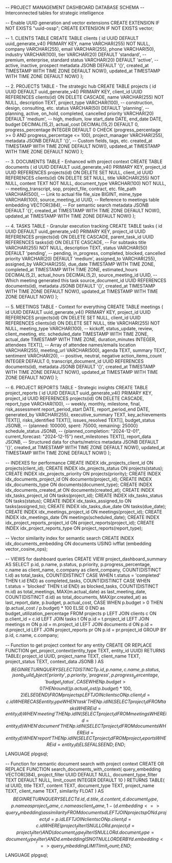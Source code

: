 -- PROJECT MANAGEMENT DASHBOARD DATABASE SCHEMA
-- Interconnected tables for strategic intelligence

-- Enable UUID generation and vector extensions
CREATE EXTENSION IF NOT EXISTS "uuid-ossp";
CREATE EXTENSION IF NOT EXISTS vector;

-- 1. CLIENTS TABLE
CREATE TABLE clients (
    id UUID DEFAULT uuid_generate_v4() PRIMARY KEY,
    name VARCHAR(255) NOT NULL,
    company VARCHAR(255),
    email VARCHAR(255),
    phone VARCHAR(50),
    industry VARCHAR(100),
    tier VARCHAR(20) DEFAULT 'standard', -- premium, enterprise, standard
    status VARCHAR(20) DEFAULT 'active', -- active, inactive, prospect
    metadata JSONB DEFAULT '{}',
    created_at TIMESTAMP WITH TIME ZONE DEFAULT NOW(),
    updated_at TIMESTAMP WITH TIME ZONE DEFAULT NOW()
);

-- 2. PROJECTS TABLE - The strategic hub
CREATE TABLE projects (
    id UUID DEFAULT uuid_generate_v4() PRIMARY KEY,
    client_id UUID REFERENCES clients(id) ON DELETE CASCADE,
    name VARCHAR(255) NOT NULL,
    description TEXT,
    project_type VARCHAR(100), -- construction, design, consulting, etc.
    status VARCHAR(50) DEFAULT 'planning', -- planning, active, on_hold, completed, cancelled
    priority VARCHAR(20) DEFAULT 'medium', -- high, medium, low
    start_date DATE,
    end_date DATE,
    budget DECIMAL(15,2),
    actual_cost DECIMAL(15,2) DEFAULT 0,
    progress_percentage INTEGER DEFAULT 0 CHECK (progress_percentage >= 0 AND progress_percentage <= 100),
    project_manager VARCHAR(255),
    metadata JSONB DEFAULT '{}', -- Custom fields, tags, etc.
    created_at TIMESTAMP WITH TIME ZONE DEFAULT NOW(),
    updated_at TIMESTAMP WITH TIME ZONE DEFAULT NOW()
);

-- 3. DOCUMENTS TABLE - Enhanced with project context
CREATE TABLE documents (
    id UUID DEFAULT uuid_generate_v4() PRIMARY KEY,
    project_id UUID REFERENCES projects(id) ON DELETE SET NULL,
    client_id UUID REFERENCES clients(id) ON DELETE SET NULL,
    title VARCHAR(255) NOT NULL,
    content TEXT NOT NULL,
    document_type VARCHAR(100) NOT NULL, -- meeting_transcript, sop, project_file, contract, etc.
    file_path VARCHAR(500), -- Link to actual file
    file_size BIGINT,
    mime_type VARCHAR(100),
    source_meeting_id UUID, -- Reference to meetings table
    embedding VECTOR(384), -- For semantic search
    metadata JSONB DEFAULT '{}',
    created_at TIMESTAMP WITH TIME ZONE DEFAULT NOW(),
    updated_at TIMESTAMP WITH TIME ZONE DEFAULT NOW()
);

-- 4. TASKS TABLE - Granular execution tracking
CREATE TABLE tasks (
    id UUID DEFAULT uuid_generate_v4() PRIMARY KEY,
    project_id UUID REFERENCES projects(id) ON DELETE CASCADE,
    parent_task_id UUID REFERENCES tasks(id) ON DELETE CASCADE, -- For subtasks
    title VARCHAR(255) NOT NULL,
    description TEXT,
    status VARCHAR(50) DEFAULT 'pending', -- pending, in_progress, completed, blocked, cancelled
    priority VARCHAR(20) DEFAULT 'medium',
    assigned_to VARCHAR(255),
    assigned_by VARCHAR(255),
    due_date TIMESTAMP WITH TIME ZONE,
    completed_at TIMESTAMP WITH TIME ZONE,
    estimated_hours DECIMAL(5,2),
    actual_hours DECIMAL(5,2),
    source_meeting_id UUID, -- Which meeting generated this task
    source_document_id UUID REFERENCES documents(id),
    metadata JSONB DEFAULT '{}',
    created_at TIMESTAMP WITH TIME ZONE DEFAULT NOW(),
    updated_at TIMESTAMP WITH TIME ZONE DEFAULT NOW()
);

-- 5. MEETINGS TABLE - Context for everything
CREATE TABLE meetings (
    id UUID DEFAULT uuid_generate_v4() PRIMARY KEY,
    project_id UUID REFERENCES projects(id) ON DELETE SET NULL,
    client_id UUID REFERENCES clients(id) ON DELETE SET NULL,
    title VARCHAR(255) NOT NULL,
    meeting_type VARCHAR(100), -- kickoff, status_update, review, client_meeting, etc.
    scheduled_date TIMESTAMP WITH TIME ZONE,
    actual_date TIMESTAMP WITH TIME ZONE,
    duration_minutes INTEGER,
    attendees TEXT[], -- Array of attendee names/emails
    location VARCHAR(255),
    meeting_url VARCHAR(500),
    agenda TEXT,
    summary TEXT,
    sentiment VARCHAR(20), -- positive, neutral, negative
    action_items_count INTEGER DEFAULT 0,
    transcript_document_id UUID REFERENCES documents(id),
    metadata JSONB DEFAULT '{}',
    created_at TIMESTAMP WITH TIME ZONE DEFAULT NOW(),
    updated_at TIMESTAMP WITH TIME ZONE DEFAULT NOW()
);

-- 6. PROJECT REPORTS TABLE - Strategic insights
CREATE TABLE project_reports (
    id UUID DEFAULT uuid_generate_v4() PRIMARY KEY,
    project_id UUID REFERENCES projects(id) ON DELETE CASCADE,
    report_type VARCHAR(100), -- weekly, monthly, milestone, final, risk_assessment
    report_period_start DATE,
    report_period_end DATE,
    generated_by VARCHAR(255),
    executive_summary TEXT,
    key_achievements TEXT[],
    risks_identified TEXT[],
    issues_resolved TEXT[],
    budget_status JSONB, -- {planned: 100000, spent: 75000, remaining: 25000}
    schedule_status JSONB, -- {planned_completion: "2024-12-01", current_forecast: "2024-12-15"}
    next_milestones TEXT[],
    report_data JSONB, -- Structured data for charts/metrics
    metadata JSONB DEFAULT '{}',
    created_at TIMESTAMP WITH TIME ZONE DEFAULT NOW(),
    updated_at TIMESTAMP WITH TIME ZONE DEFAULT NOW()
);

-- INDEXES for performance
CREATE INDEX idx_projects_client_id ON projects(client_id);
CREATE INDEX idx_projects_status ON projects(status);
CREATE INDEX idx_projects_priority ON projects(priority);
CREATE INDEX idx_documents_project_id ON documents(project_id);
CREATE INDEX idx_documents_type ON documents(document_type);
CREATE INDEX idx_documents_created_at ON documents(created_at);
CREATE INDEX idx_tasks_project_id ON tasks(project_id);
CREATE INDEX idx_tasks_status ON tasks(status);
CREATE INDEX idx_tasks_assigned_to ON tasks(assigned_to);
CREATE INDEX idx_tasks_due_date ON tasks(due_date);
CREATE INDEX idx_meetings_project_id ON meetings(project_id);
CREATE INDEX idx_meetings_date ON meetings(scheduled_date);
CREATE INDEX idx_project_reports_project_id ON project_reports(project_id);
CREATE INDEX idx_project_reports_type ON project_reports(report_type);

-- Vector similarity index for semantic search
CREATE INDEX idx_documents_embedding ON documents USING ivfflat (embedding vector_cosine_ops);

-- VIEWS for dashboard queries
CREATE VIEW project_dashboard_summary AS
SELECT 
    p.id,
    p.name,
    p.status,
    p.priority,
    p.progress_percentage,
    c.name as client_name,
    c.company as client_company,
    COUNT(DISTINCT t.id) as total_tasks,
    COUNT(DISTINCT CASE WHEN t.status = 'completed' THEN t.id END) as completed_tasks,
    COUNT(DISTINCT CASE WHEN t.status = 'blocked' THEN t.id END) as blocked_tasks,
    COUNT(DISTINCT m.id) as total_meetings,
    MAX(m.actual_date) as last_meeting_date,
    COUNT(DISTINCT d.id) as total_documents,
    MAX(pr.created_at) as last_report_date,
    p.budget,
    p.actual_cost,
    CASE 
        WHEN p.budget > 0 THEN (p.actual_cost / p.budget) * 100 
        ELSE 0 
    END as budget_utilization_percentage
FROM projects p
LEFT JOIN clients c ON p.client_id = c.id
LEFT JOIN tasks t ON p.id = t.project_id
LEFT JOIN meetings m ON p.id = m.project_id
LEFT JOIN documents d ON p.id = d.project_id
LEFT JOIN project_reports pr ON p.id = pr.project_id
GROUP BY p.id, c.name, c.company;

-- Function to get project context for any entity
CREATE OR REPLACE FUNCTION get_project_context(entity_type TEXT, entity_id UUID)
RETURNS TABLE(
    project_id UUID,
    project_name TEXT,
    client_name TEXT,
    project_status TEXT,
    context_data JSONB
) AS $$
BEGIN
    RETURN QUERY
    SELECT DISTINCT
        p.id,
        p.name,
        c.name,
        p.status,
        jsonb_build_object(
            'priority', p.priority,
            'progress', p.progress_percentage,
            'budget_status', CASE 
                WHEN p.budget > 0 THEN round((p.actual_cost / p.budget) * 100, 2)
                ELSE 0 
            END
        )
    FROM projects p
    LEFT JOIN clients c ON p.client_id = c.id
    WHERE 
        CASE entity_type
            WHEN 'task' THEN p.id IN (SELECT project_id FROM tasks WHERE id = entity_id)
            WHEN 'meeting' THEN p.id IN (SELECT project_id FROM meetings WHERE id = entity_id)
            WHEN 'document' THEN p.id IN (SELECT project_id FROM documents WHERE id = entity_id)
            WHEN 'report' THEN p.id IN (SELECT project_id FROM project_reports WHERE id = entity_id)
            ELSE FALSE
        END;
END;
$$ LANGUAGE plpgsql;

-- Function for semantic document search with project context
CREATE OR REPLACE FUNCTION search_documents_with_context(
    query_embedding VECTOR(384),
    project_filter UUID DEFAULT NULL,
    document_type_filter TEXT DEFAULT NULL,
    limit_count INTEGER DEFAULT 10
)
RETURNS TABLE(
    id UUID,
    title TEXT,
    content TEXT,
    document_type TEXT,
    project_name TEXT,
    client_name TEXT,
    similarity FLOAT
) AS $$
BEGIN
    RETURN QUERY
    SELECT 
        d.id,
        d.title,
        d.content,
        d.document_type,
        p.name as project_name,
        c.name as client_name,
        1 - (d.embedding <=> query_embedding) as similarity
    FROM documents d
    LEFT JOIN projects p ON d.project_id = p.id
    LEFT JOIN clients c ON p.client_id = c.id
    WHERE 
        (project_filter IS NULL OR d.project_id = project_filter)
        AND (document_type_filter IS NULL OR d.document_type = document_type_filter)
        AND d.embedding IS NOT NULL
    ORDER BY d.embedding <=> query_embedding
    LIMIT limit_count;
END;
$$ LANGUAGE plpgsql;